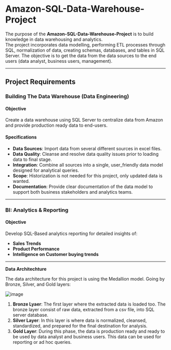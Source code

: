 # Amazon-SQL-Data-Warehouse-Project

The purpose of the **Amazon-SQL-Data-Warehouse-Project** is to build knowledge in data warehousing and analytics.  
The project incorporates data modelling, performing ETL processes through SQL,  normalization  of data, creating schemas, databases, and tables in SQL Server.
The objective is to get the data from the data sources to the end users (data analyst, business users, management).

---

##  Project Requirements

### Building The Data Warehouse (Data Engineering)

#### Objective
Create a data warehouse using SQL Server to centralize data from Amazon and provide production ready data to end-users.

#### Specifications
* **Data Sources**: Import data from several different sources in excel files.
* **Data Quality**: Cleanse and resolve data quality issues prior to loading data to final stage.
* **Integration**: Combine all sources into a single, user_friendly data model designed for analytical queries.
* **Scope**: Historization is not needed for this project, only updated data is wanted.
* **Documentation**: Provide clear documentation of the data model to support both business stakeholders and analytics teams.

---

### BI: Analytics & Reporting 

#### Objective

Develop SQL-Based analytics reporting for detailed insights of:

* **Sales Trends**
* **Product Performance**
* **Intelligence on Customer buying trends**

---

**Data Architechture**

The data architecture for this project is using the Medallion model.  Going by Bronze, Silver, and Gold layers:

![image](https://github.com/user-attachments/assets/7be8496e-dfe0-4c6e-adef-b03f1cd9131c)

1. **Bronze Lyaer**: The first layer where the extracted data is loaded too.
     The bronze layer consist of raw data, extracted from a csv file, into SQL server database.
2. **Silver Layer**:  In this layer is where data is normalized, cleansed, standardized, and prepared for the final destination for analysis.
3. **Gold Layer**:  During this phase, the data is production ready and ready to be used by data analyst and business users.
     This data can be used for reporting or ad hoc queries.

